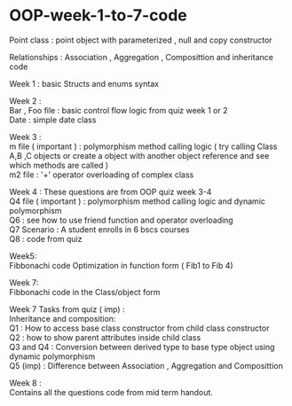 ﻿# OOP-week-1-to-7-code
 
Point class : point object with parameterized , null and copy constructor 

Relationships : Association , Aggregation , Composittion and inheritance code
 
Week 1 : basic Structs and enums syntax


Week 2 : <br />
Bar , Foo file : basic control flow logic from quiz week 1 or 2 <br />
Date : simple date class

Week 3 :<br />
m file ( important ) : polymorphism method calling logic ( try calling Class A,B ,C objects or create a object with another object reference and see which methods are called ) <br />
m2 file : '+' operator overloading of complex class

Week 4 :
These questions are from OOP quiz week 3-4 <br />
Q4 file ( important ) : polymorphism method calling logic and dynamic polymorphism<br />
Q6 : see how to use friend function and operator overloading<br />
Q7 Scenario : A student enrolls in 6 bscs courses<br />
Q8 : code from quiz <br />

Week5: <br />
Fibbonachi code Optimization in function form ( Fib1 to Fib 4)

Week 7: <br />
Fibbonachi code in the Class/object form

Week 7 Tasks from quiz ( imp) : <br />
Inheritance and composition: <br />
Q1 : How to access base class constructor from child class constructor<br />
Q2 : how to show parent attributes inside child class<br />
Q3 and Q4 : Conversion between derived type to base type object using dynamic polymorphism<br />
Q5 (imp) : Difference between Association , Aggregation and Composittion<br />

Week 8 : <br />
Contains all the questions code from mid term handout.



  
 



